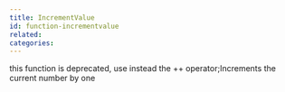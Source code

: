 ```yaml
---
title: IncrementValue
id: function-incrementvalue
related:
categories:
---
```


this function is deprecated, use instead the ++ operator;Increments the current number by one
